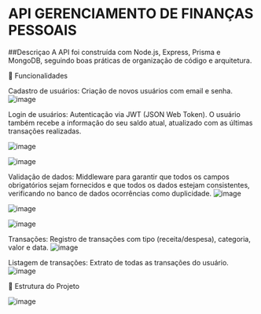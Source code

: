 # API GERENCIAMENTO DE FINANÇAS PESSOAIS

##Descriçao
A API foi construída com Node.js, Express, Prisma e MongoDB, seguindo boas práticas de organização de código e arquitetura.

🚀 Funcionalidades

Cadastro de usuários: Criação de novos usuários com email e senha.
![image](https://github.com/user-attachments/assets/3f06edae-afc8-4806-88b4-ddf34fb50d74)

Login de usuários: Autenticação via JWT (JSON Web Token). O usuário também recebe a informação do seu saldo atual, atualizado com as últimas transações realizadas.

![image](https://github.com/user-attachments/assets/b7da3b78-2536-490a-b4e1-5fbc3588037d)

![image](https://github.com/user-attachments/assets/2fb6f6e3-733f-46b1-8930-77158c1cd92e)


Validação de dados: Middleware para garantir que todos os campos obrigatórios sejam fornecidos e que todos os dados estejam consistentes, verificando no banco 
de dados ocorrências como duplicidade.
![image](https://github.com/user-attachments/assets/a9549119-d25e-4d3f-a90c-04c3c9b74624)

![image](https://github.com/user-attachments/assets/6930aa0b-3a81-41b0-8bac-641e353b4004)

![image](https://github.com/user-attachments/assets/c024ec54-896b-4263-96fc-ad882b3314f5)


Transações: Registro de transações com tipo (receita/despesa), categoria, valor e data.
![image](https://github.com/user-attachments/assets/7b26f03a-0e8b-49c8-ab2e-44a7f3c1f9d8)


Listagem de transações: Extrato de todas as transações do usuário.
![image](https://github.com/user-attachments/assets/9393ec22-d135-4ab6-a78d-3db51db33636)


📂 Estrutura do Projeto

![image](https://github.com/user-attachments/assets/c7f6cf61-2ccd-4a96-9549-68ec7949db34)
